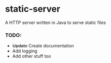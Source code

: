 # static-server

A HTTP server written in Java to serve static files

### TODO:
 * ~~Update~~ Create documentation
 * Add logging
 * Add other stuff too

